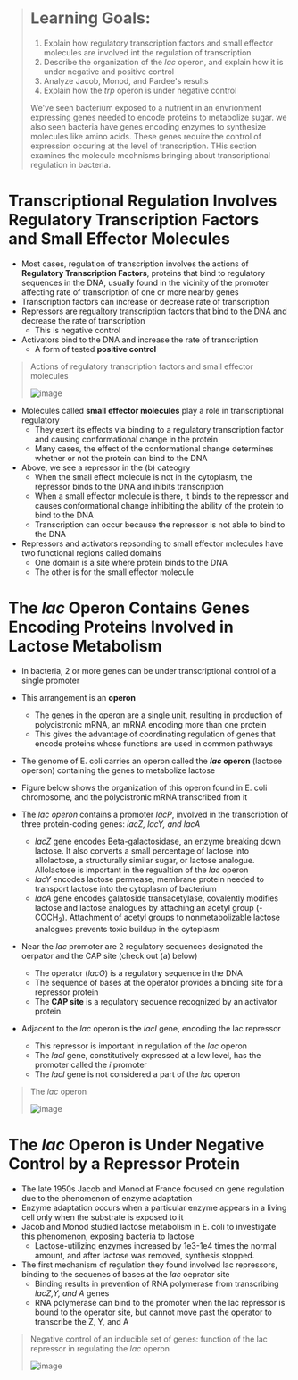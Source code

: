 > # Learning Goals:
> 1. Explain how regulatory transcription factors and small effector molecules are involved int the regulation of transcription
> 2. Describe the organization of the *lac* operon, and explain how it is under negative and positive control
> 3. Analyze Jacob, Monod, and Pardee's results
> 4. Explain how the *trp* operon is under negative control
>
> We've seen bacterium exposed to a nutrient in an envrionment expressing genes needed to encode proteins to metabolize sugar. we also seen bacteria have genes encoding enzymes to synthesize molecules like amino acids. These genes require the control of expression occuring at the level of transcription. THis section examines the molecule mechnisms bringing about transcriptional regulation in bacteria.

# Transcriptional Regulation Involves Regulatory Transcription Factors and Small Effector Molecules
- Most cases, regulation of transcription involves the actions of **Regulatory Transcription Factors**, proteins that bind to regulatory sequences in the DNA, usually found in the vicinity of the promoter affecting rate of transcription of one or more nearby genes
- Transcription factors can increase or decrease rate of transcription
- Repressors are regualtory transcription factors that bind to the DNA and decrease the rate of transcription
  - This is negative control
- Activators bind to the DNA and increase the rate of transcription
  - A form of tested **positive control**

> Actions of regulatory transcription factors and small effector molecules
>
> ![image](https://github.com/MCBasterSheet/MCBasterSheet/assets/157453648/3ea5785b-bc10-4d82-ac95-7aaf47c1e260)

- Molecules called **small effector molecules** play a role in transcriptional regulatory
  - They exert its effects via binding to a regulatory transcription factor and causing conformational change in the protein
  - Many cases, the effect of the conformational change determines whether or not the protein can bind to the DNA
- Above, we see a repressor in the (b) cateogry
  - When the small effect molecule is not in the cytoplasm, the repressor binds to the DNA and ihibits transcription
  - When a small effector molecule is there, it binds to the repressor and causes conformational change inhibiting the ability of the protein to bind to the DNA
  - Transcription can occur because the repressor is not able to bind to the DNA
- Repressors and activators repsonding to small effector molecules have two functional regions called domains
  - One domain is a site where protein binds to the DNA
  - The other is for the small effector molecule

# The *lac* Operon Contains Genes Encoding Proteins Involved in Lactose Metabolism
- In bacteria, 2 or more genes can be under transcriptional control of a single promoter
- This arrangement is an **operon**
  - The genes in the operon are a single unit, resulting in production of polycistronic mRNA, an mRNA encoding more than one protein
  - This gives the advantage of coordinating regulation of genes that encode proteins whose functions are used in common pathways
- The genome of E. coli carries an operon called the ***lac* operon** (lactose operson) containing the genes to metabolize lactose
- Figure below shows the organization of this operon found in E. coli chromosome, and the polycistronic mRNA transcribed from it
- The *lac operon* contains a promoter *lacP*, involved in the transcription of three protein-coding genes: *lacZ, lacY, and lacA*
  - *lacZ* gene encodes Beta-galactosidase, an enzyme breaking down lactose. It also converts a small percentage of lactose into allolactose, a structurally similar sugar, or lactose analogue. Allolactose is important in the regualtion of the *lac* operon
  - *lacY* encodes lactose permease, membrane protein needed to transport lactose into the cytoplasm of bacterium
  - *lacA* gene encodes galatoside transacetylase, covalently modifies lactose and lactose analogues by attaching an acetyl group (-COCH<sub/>3</sub>). Attachment of acetyl groups to nonmetabolizable lactose analogues prevents toxic buildup in the cytoplasm

- Near the *lac* promoter are 2 regulatory sequences designated the oerpator and the CAP site (check out (a) below)
  - The operator (*lacO*) is a regulatory sequence in the DNA
  - The sequence of bases at the operator provides a binding site for a repressor protein
  - The **CAP site** is a regulatory sequence recognized by an activator protein.
- Adjacent to the *lac* operon is the *lacI* gene, encoding the lac repressor
  - This repressor is important in regulation of the *lac* operon
  - The *lacI* gene, constitutively expressed at a low level, has the promoter called the *i* promoter
  - The *lacI* gene is not considered a part of the *lac* operon

> The *lac* operon
>
> ![image](https://github.com/MCBasterSheet/MCBasterSheet/assets/157453648/d5732ab8-b691-41ed-b3fc-f1b35e049315)

# The *lac* Operon is Under Negative Control by a Repressor Protein
- The late 1950s Jacob and Monod at France focused on gene regulation due to the phenomenon of enzyme adaptation
- Enzyme adaptation occurs when a particular enzyme appears in a living cell only when the substrate is exposed to it
- Jacob and Monod studied lactose metabolism in E. coli to investigate this phenomenon, exposing bacteria to lactose
  - Lactose-utilizing enzymes increased by 1e3-1e4 times the normal amount, and after lactose was removed, synthesis stopped.
- The first mechanism of regulation they found involved lac repressors, binding to the sequenes of bases at the *lac* oeprator site
  - Binding results in prevention of RNA polymerase from transcribing *lacZ,Y, and A* genes
  - RNA polymerase can bind to the promoter when the lac repressor is bound to the operator site, but cannot move past the operator to transcribe the Z, Y, and A

> Negative control of an inducible set of genes: function of the lac repressor in regulating the *lac* operon
>
> ![image](https://github.com/MCBasterSheet/MCBasterSheet/assets/157453648/a18f2924-dd7e-4499-b4f3-88371e1cd0f5)
